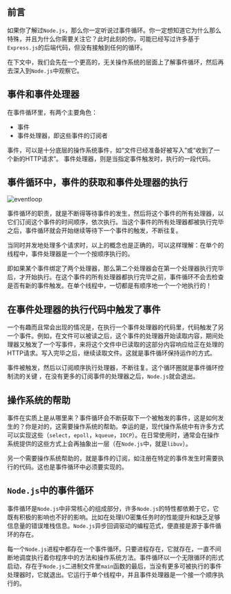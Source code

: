 ## 前言

如果你了解过`Node.js`，那么你一定听说过事件循环。你一定想知道它为什么那么特殊，并且为什么你需要关注它？此时此刻的你，可能已经写过许多基于`Express.js`的后端代码，但没有接触到任何的循环。

在下文中，我们会先在一个更高的，无关操作系统的层面上了解事件循环，然后再去深入到`Node.js`中观察它。

## 事件和事件处理器

在事件循环里，有两个主要角色：
 - 事件
 - 事件处理器，即这些事件的订阅者

事件，可以是十分底层的操作系统事件，如“文件已经准备好被写入”或“收到了一个新的HTTP请求”。
事件处理器，则是当指定事件触发时，执行的一段代码。

## 事件循环中，事件的获取和事件处理器的执行

![eventloop](http://bytearcher.com/articles/event-loop-10-000ft/event-loop.svg)

事件循环的职责，就是不断得等待事件的发生，然后将这个事件的所有处理器，以它们订阅这个事件的时间顺序，依次执行。当这个事件的所有处理器都被执行完毕之后，事件循环就会开始继续等待下一个事件的触发，不断往复。

当同时并发地处理多个请求时，以上的概念也是正确的，可以这样理解：在单个的线程中，事件处理器是一个一个按顺序执行的。

即如果某个事件绑定了两个处理器，那么第二个处理器会在第一个处理器执行完毕后，才开始执行。在这个事件的所有处理器都执行完毕之前，事件循环不会去检查是否有新的事件触发。在单个线程中，一切都是有顺序地一个一个地执行的！

## 在事件处理器的执行代码中触发了事件

一个有趣而且常会出现的情况是，在执行一个事件处理器的代码里，代码触发了另一个事件。例如，在文件可以被读之后，这个事件的处理器开始读取内容，期间处理器又触发了一个写事件，来将这个文件中已读取的这部分内容响应给正在处理的HTTP请求。写入完毕之后，继续读取文件。这就是事件循环保持运作的方式。

事件被触发，然后以订阅顺序执行处理器，不断往复。这个循环圈就是事件循环控制流的关键 ，在没有更多的订阅事件的处理器之后，`Node.js`就会退出。

## 操作系统的帮助

事件在实质上是从哪里来？事件循环会不断获取下一个被触发的事件，这是如何发生的？你是对的，这需要操作系统的帮助。幸运的是，现代操作系统中有许多方式可以实现这些（`select`，`epoll`，`kqueue`，`IOCP`）。在日常使用时，通常会在操作系统提供的这些方式上会再抽象出一层（在`Node.js`中，就是`libuv`）。

另一个需要操作系统帮助的，就是事件的订阅，如注册在特定的事件发生时需要执行的代码。这也是事件循环中必须要实现的。

## `Node.js`中的事件循环

事件循环是`Node.js`中非常核心的组成部分，许多`Node.js`的特性都依赖于它，它既有积极的影响也不好的影响。比如在处理I/O密集任务时的性能提升和缺乏足够信息量的错误堆栈信息。`Node.js`异步回调驱动的编程范式，便直接是源于事件循环的存在。

每一个`Node.js`进程中都存在一个事件循环。只要进程存在，它就存在，一直不间断地调度执行着你程序中的方法和操作系统方法。事件循环以一个无限循环的形式启动，存在于`Node.js`二进制文件里`main`函数的最后，当没有更多可被执行的事件处理器时，它就退出。它运行于单个线程中，并且事件处理器是一个接一个顺序执行的。
